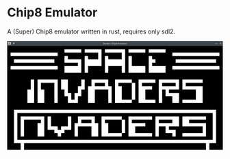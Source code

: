 # Chip8 Emulator

A (Super) Chip8 emulator written in rust, requires only sdl2.

![](space-invaders.png)
